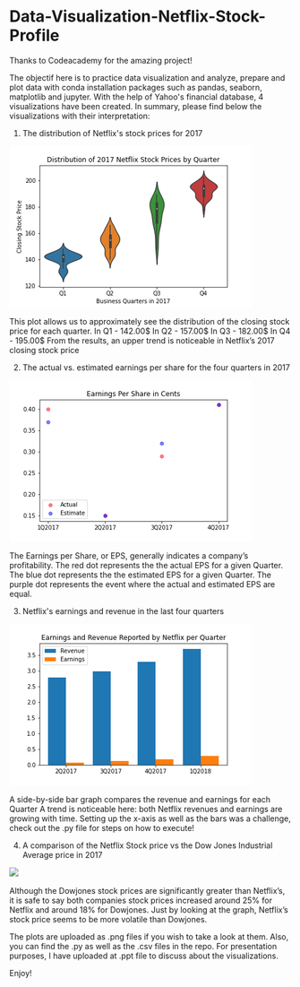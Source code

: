 # Data-Visualization-Netflix-Stock-Profile

Thanks to Codeacademy for the amazing project!

The objectif here is to practice data visualization and analyze, prepare and plot data with conda installation packages such as pandas, seaborn, matplotlib and jupyter.
With the help of Yahoo's financial database, 4 visualizations have been created. In summary, please find below the visualizations with their interpretation: 

 1. The distribution of Netflix's stock prices for 2017
 
 ![](Visualization1.png)
 
 This plot allows us to approximately see the distribution of the closing stock price for each quarter.
 In Q1 - 142.00$
 In Q2 - 157.00$
 In Q3 - 182.00$
 In Q4 - 195.00$
 From the results, an upper trend is noticeable in Netflix’s 2017 closing stock price

 2. The actual vs. estimated earnings per share for the four quarters in 2017
 
 ![](Visualization2.png)
 
 The Earnings per Share, or EPS, generally indicates a company’s profitability.
 The red dot represents the the actual EPS for a given Quarter.
 The blue dot represents the the estimated EPS for a given Quarter.
 The purple dot represents the event where the actual and estimated EPS are equal.

 3. Netflix's earnings and revenue in the last four quarters
 
 ![](Visualization3.png)
 
 A side-by-side bar graph compares the revenue and earnings for each Quarter
 A trend is noticeable here: both Netflix revenues and earnings are growing with time.
 Setting up the x-axis as well as the bars was a challenge, check out the .py file for steps on how to execute!

 4. A comparison of the Netflix Stock price vs the Dow Jones Industrial Average price in 2017 
 
 ![](Visualization.png)
 
 Although the Dowjones stock prices are significantly greater than Netflix’s,
 it is safe to say both companies stock prices increased around 25% for Netflix and around 18% for Dowjones.
 Just by looking at the graph, Netflix’s stock price seems to be more volatile than Dowjones.

 The plots are uploaded as .png files if you wish to take a look at them. Also, you can find the .py as well as the .csv files in the repo.
 For presentation purposes, I have uploaded at .ppt file to discuss about the visualizations.
 
Enjoy!


